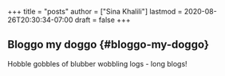 +++
title = "posts"
author = ["Sina Khalili"]
lastmod = 2020-08-26T20:30:34-07:00
draft = false
+++

## Bloggo my doggo {#bloggo-my-doggo}

Hobble gobbles of blubber wobbling logs - long blogs!
